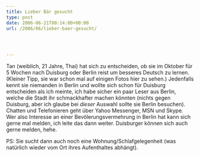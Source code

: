 ```yaml
---
title: Lieber Bär gesucht
type: post
date: 2006-06-21T00:14:00+00:00
url: /2006/06/lieber-baer-gesucht/




---
```

Tan (weiblich, 21 Jahre, Thai) hat sich zu entscheiden, ob sie im Oktober für 5 Wochen nach Duisburg oder Berlin reist um besseres Deutsch zu lernen. (Kleiner Tipp, sie war schon mal auf einigen Fotos hier zu sehen.) Jedenfalls kennt sie niemanden in Berlin und wollte sich schon für Duisburg entscheiden als ich meinte, ich habe sicher ein paar Leser aus Berlin, welche die Stadt ihr schmackhafter machen könnten (nichts gegen Duisburg, aber ich glaube bei _dieser_ Auswahl sollte sie Berlin besuchen). Chatten und Telefonieren geht über Yahoo Messenger, MSN und Skype. Wer also Interesse an einer Bevölerungsvermehrung in Berlin hat kann sich gerne mal melden, ich leite das dann weiter. Duisburger können sich auch gerne melden, hehe.

PS: Sie sucht dann auch noch eine Wohnung/Schlafgelegenheit (was natürlich wieder vom Ort ihres Aufenthaltes abhängt).
